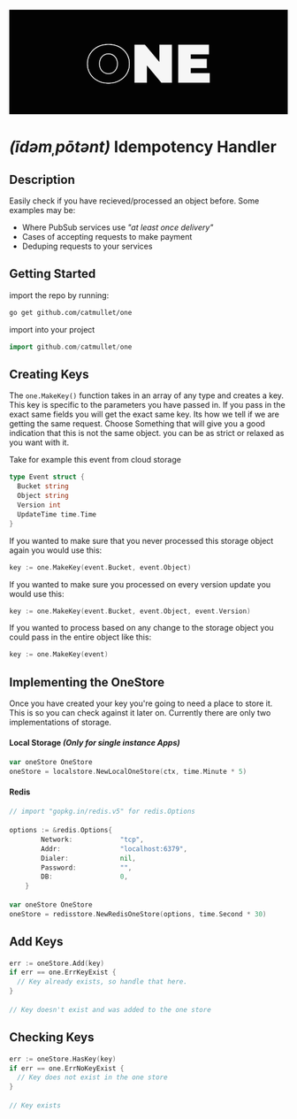 ![one logo](https://github.com/catmullet/one/blob/assets/one_logo.png)
# _(īdəmˌpōtənt)_ Idempotency Handler
## Description
Easily check if you have recieved/processed an object before. Some examples may be:
* Where PubSub services use _"at least once delivery"_
* Cases of accepting requests to make payment
* Deduping requests to your services

## Getting Started
import the repo by running:
```sh
go get github.com/catmullet/one
```
import into your project
```go
import github.com/catmullet/one
```
## Creating Keys
The `one.MakeKey()` function takes in an array of any type and creates a key. This key is specific to the parameters you have passed in.  If you pass in the exact same fields you will get the exact same key.  Its how we tell if we are getting the same request.  Choose Something that will give you a good indication that this is not the same object.  you can be as strict or relaxed as you want with it. 

Take for example this event from cloud storage
```go
type Event struct {
  Bucket string
  Object string
  Version int
  UpdateTime time.Time
}
```
If you wanted to make sure that you never processed this storage object again you would use this:
```go
key := one.MakeKey(event.Bucket, event.Object)
```
If you wanted to make sure you processed on every version update you would use this:
```go
key := one.MakeKey(event.Bucket, event.Object, event.Version)
```
If you wanted to process based on any change to the storage object you could pass in the entire object like this:
```go
key := one.MakeKey(event)
```
## Implementing the OneStore
Once you have created your key you're going to need a place to store it. This is so you can check against it later on.
Currently there are only two implementations of storage.  
#### Local Storage _(Only for single instance Apps)_
```go
var oneStore OneStore
oneStore = localstore.NewLocalOneStore(ctx, time.Minute * 5)
```
#### Redis
```go
// import "gopkg.in/redis.v5" for redis.Options

options := &redis.Options{
		Network:            "tcp",
		Addr:               "localhost:6379",
		Dialer:             nil,
		Password:           "",
		DB:                 0,
	}
  
var oneStore OneStore
oneStore = redisstore.NewRedisOneStore(options, time.Second * 30)
```
## Add Keys
```go
err := oneStore.Add(key)
if err == one.ErrKeyExist {
  // Key already exists, so handle that here.
}

// Key doesn't exist and was added to the one store
```
## Checking Keys
```go
err := oneStore.HasKey(key)
if err == one.ErrNoKeyExist {
  // Key does not exist in the one store
}

// Key exists

